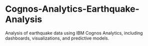 # Cognos-Analytics-Earthquake-Analysis
Analysis of earthquake data using IBM Cognos Analytics, including dashboards, visualizations, and predictive models.
